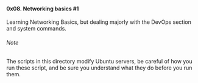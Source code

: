 #### 0x08. Networking basics #1

Learning Networking Basics, but dealing majorly with the DevOps section and system commands.

###### Note
The scripts in this directory modify Ubuntu servers, be careful of how you run these script, and be sure you understand what they do before you run them.
